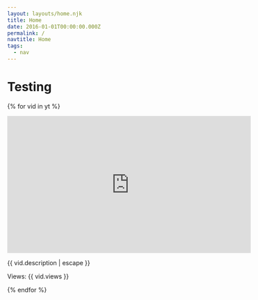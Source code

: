 ```yaml
---
layout: layouts/home.njk
title: Home
date: 2016-01-01T00:00:00.000Z
permalink: /
navtitle: Home
tags:
  - nav
---
```

# Testing

{% for vid in yt %}

<iframe width="560" height="315" src="https://www.youtube.com/embed/{{vid.videoId}}" frameborder="0" allow="accelerometer; autoplay; encrypted-media; gyroscope; picture-in-picture" allowfullscreen></iframe> 

{{ vid.description | escape }}

Views: {{ vid.views  }}

{% endfor %}